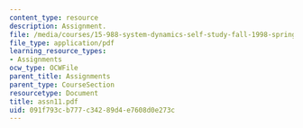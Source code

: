 ```yaml
---
content_type: resource
description: Assignment.
file: /media/courses/15-988-system-dynamics-self-study-fall-1998-spring-1999/091f793cb777c34289d4e7608d0e273c_assn11.pdf
file_type: application/pdf
learning_resource_types:
- Assignments
ocw_type: OCWFile
parent_title: Assignments
parent_type: CourseSection
resourcetype: Document
title: assn11.pdf
uid: 091f793c-b777-c342-89d4-e7608d0e273c
---
```

